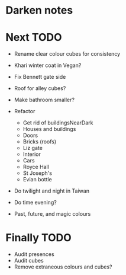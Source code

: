 # Darken notes

# Next TODO
* Rename clear colour cubes for consistency
* Khari winter coat in Vegan?
* Fix Bennett gate side
* Roof for alley cubes?
* Make bathroom smaller?

* Refactor
    * Get rid of buildingsNearDark
    * Houses and buildings
    * Doors
    * Bricks (roofs)
    * Liz gate
    * Interior
    * Cars
    * Royce Hall
    * St Joseph's
    * Evian bottle

* Do twilight and night in Taiwan
* Do time evening?
* Past, future, and magic colours

# Finally TODO
* Audit presences
* Audit cubes
* Remove extraneous colours and cubes?